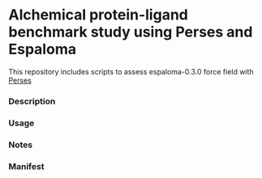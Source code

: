 # Alchemical protein-ligand benchmark study using Perses and Espaloma
This repository includes scripts to assess espaloma-0.3.0 force field with [Perses](https://github.com/choderalab/perses)

### Description


### Usage



### Notes



### Manifest